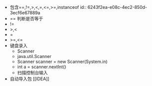 - 包含==,!=,>,<,=,<=,>=,instanceof
  id:: 6243f2ea-e08c-4ec2-850d-3ecf6e67889a
- ==
  判断是否等于
- !=
- \>,<
- =
- \>=,<=
- 键盘录入
	- Scanner
	- java.util.Scanner
	- Scanner scanner = new Scanner(System.in)
	- int a = scanner.nextInt()
	- 扫描控制台输入
- 自动导入包 [[IDEA]]